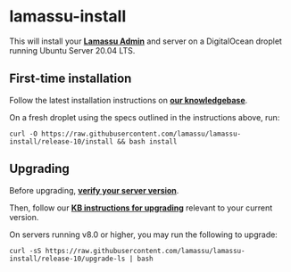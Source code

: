 # lamassu-install

This will install your [**Lamassu Admin**](https://lamassu.is/admin) and server on a DigitalOcean droplet running Ubuntu Server 20.04 LTS.

## First-time installation

Follow the latest installation instructions on [**our knowledgebase**](https://support.lamassu.is/hc/en-us/sections/360001713031-Admin-Setup-Step-by-Step-).

On a fresh droplet using the specs outlined in the instructions above, run:

```
curl -O https://raw.githubusercontent.com/lamassu/lamassu-install/release-10/install && bash install
```

## Upgrading

Before upgrading, [**verify your server version**](https://support.lamassu.is/hc/en-us/articles/360000919752-Determining-your-server-version).

Then, follow our [**KB instructions for upgrading**](https://support.lamassu.is/hc/en-us/sections/360000697551-Admin-machine-updates) relevant to your current version.

On servers running v8.0 or higher, you may run the following to upgrade:

```
curl -sS https://raw.githubusercontent.com/lamassu/lamassu-install/release-10/upgrade-ls | bash
```
